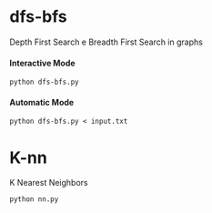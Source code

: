 # dfs-bfs
Depth First Search e Breadth First Search in graphs
#### Interactive Mode
```
python dfs-bfs.py
```

#### Automatic Mode
```
python dfs-bfs.py < input.txt
``` 
# K-nn
K Nearest Neighbors
```
python nn.py
```

